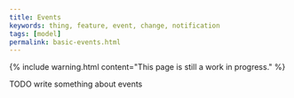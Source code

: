 ```yaml
---
title: Events
keywords: thing, feature, event, change, notification
tags: [model]
permalink: basic-events.html
---
```


{% include warning.html content="This page is still a work in progress." %}

TODO write something about events

